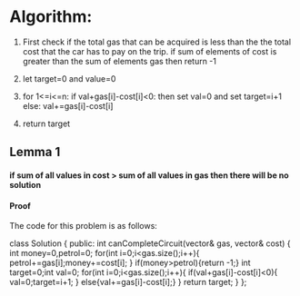 # Algorithm:

1. First check if the total gas that can be acquired
   is less than the the total cost that the car has to pay on the trip. if sum of elements of cost is greater than the sum of elements gas then return -1

2. let target=0 and value=0

3. for 1<=i<=n:
    if val+gas[i]-cost[i]<0:
        then set val=0 and set target=i+1
    else:
        val+=gas[i]-cost[i]

4. return target


## Lemma 1
#### if sum of all values in cost > sum of all values in gas then there will be no solution

#### Proof

The code for this problem is as follows:

class Solution {
public:
    int canCompleteCircuit(vector<int>& gas, vector<int>& cost) {
        int money=0,petrol=0;
        for(int i=0;i<gas.size();i++){
            petrol+=gas[i];money+=cost[i];
        }
        if(money>petrol){return -1;}
        int target=0;int val=0;
        for(int i=0;i<gas.size();i++){
            if(val+gas[i]-cost[i]<0){
                val=0;target=i+1;
            }
            else{val+=gas[i]-cost[i];}
        }
        return target;
    }
};
